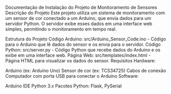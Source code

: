 Documentação de Instalação do Projeto de Monitoramento de Sensores
Descrição do Projeto
Este projeto utiliza um sistema de monitoramento com um sensor de cor conectado a um Arduino, que envia dados para um servidor Python. O servidor exibe esses dados em uma interface web simples, permitindo o monitoramento em tempo real.

Estrutura do Projeto
Código Arduino: src/Arduino_Sensor_Code.ino - Código para o Arduino que lê dados do sensor e os envia para o servidor.
Código Python: src/server.py - Código Python que recebe dados do Arduino e os exibe em uma interface web.
Página Web: src/templates/index.html - Página HTML para visualizar os dados do sensor.
Requisitos
Hardware:

Arduino (ex: Arduino Uno)
Sensor de cor (ex: TCS34725)
Cabos de conexão
Computador com porta USB para conectar o Arduino
Software:

Arduino IDE
Python 3.x
Pacotes Python: Flask, PySerial
